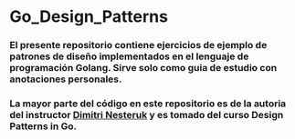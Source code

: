 # Go_Design_Patterns

### El presente repositorio contiene ejercicios de ejemplo de patrones de diseño implementados en el lenguaje de programación Golang. Sirve solo como guia de estudio con anotaciones personales.
### La mayor parte del código en este repositorio es de la autoria del instructor [Dimitri Nesteruk](https://github.com/nesteruk) y es tomado del curso Design Patterns in Go.
